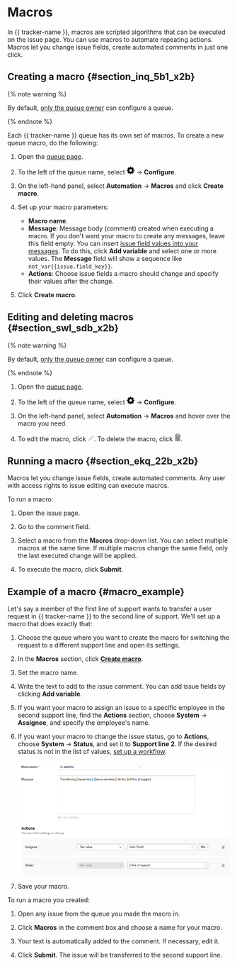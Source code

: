 # Macros

In {{ tracker-name }}, macros are scripted algorithms that can be executed on the issue page. You can use macros to automate repeating actions. Macros let you change issue fields, create automated comments in just one click.

## Creating a macro {#section_inq_5b1_x2b}

{% note warning %}

By default, [only the queue owner](queue-access.md) can configure a queue.

{% endnote %}

Each {{ tracker-name }} queue has its own set of macros. To create a new queue macro, do the following:

1. Open the [queue page](../user/queue.md).

1. To the left of the queue name, select ![](../../_assets/tracker/icon-settings.png) → **Configure**.

1. On the left-hand panel, select **Automation** → **Macros** and click **Create macro**.

1. Set up your macro parameters:
    - **Macro name**.
    - **Message**: Message body (comment) created when executing a macro. If you don't want your macro to create any messages, leave this field empty.
You can insert [issue field values into your messages](../user/vars.md). To do this, click **Add variable** and select one or more values. The **Message** field will show a sequence like `not_var{{issue.field_key}}`.
    - **Actions**: Choose issue fields a macro should change and specify their values after the change.

1. Click **Create macro**.

## Editing and deleting macros {#section_swl_sdb_x2b}

{% note warning %}

By default, [only the queue owner](queue-access.md) can configure a queue.

{% endnote %}

1. Open the [queue page](../user/queue.md).

1. To the left of the queue name, select ![](../../_assets/tracker/icon-settings.png) → **Configure**.

1. On the left-hand panel, select **Automation** → **Macros** and hover over the macro you need.

1. To edit the macro, click ![](../../_assets/tracker/icon-edit.png).
To delete the macro, click ![](../../_assets/tracker/icon-delete.png).

## Running a macro {#section_ekq_22b_x2b}

Macros let you change issue fields, create automated comments. Any user with access rights to issue editing can execute macros.

To run a macro:

1. Open the issue page.

1. Go to the comment field.

1. Select a macro from the **Macros** drop-down list.
You can select multiple macros at the same time. If multiple macros change the same field, only the last executed change will be applied.



1. To execute the macro, click **Submit**.

## Example of a macro {#macro_example}




Let's say a member of the first line of support wants to transfer a user request in {{ tracker-name }} to the second line of support. We'll set up a macro that does exactly that:

1. Choose the queue where you want to create the macro for switching the request to a different support line and open its settings.

1. In the **Macros** section, click [**Create macro**](#section_inq_5b1_x2b).

1. Set the macro name.

1. Write the text to add to the issue comment. You can add issue fields by clicking **Add variable**.

1. If you want your macro to assign an issue to a specific employee in the second support line, find the **Actions** section, choose **System** → **Assignee**, and specify the employee's name.

1. If you want your macro to change the issue status, go to **Actions**, choose **System** → **Status**, and set it to **Support line 2**.
If the desired status is not in the list of values, [set up a workflow](add-workflow.md).

   ![](../../_assets/tracker/macro-example-line2.png)

1. Save your macro.

To run a macro you created:

1. Open any issue from the queue you made the macro in.

1. Click **Macros** in the comment box and choose a name for your macro.

1. Your text is automatically added to the comment. If necessary, edit it.

1. Click **Submit**. The issue will be transferred to the second support line.

